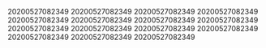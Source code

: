 20200527082349
20200527082349
20200527082349
20200527082349
20200527082349
20200527082349
20200527082349
20200527082349
20200527082349
20200527082349
20200527082349
20200527082349
20200527082349
20200527082349
20200527082349
